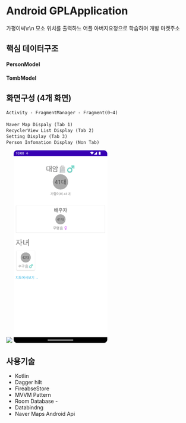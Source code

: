 
# Android GPLApplication
가평이씨\r\n
    묘소 위치를 출력하느 어플
    아버지요청으로 학습하며 개발
    마켓주소

## 핵심 데이터구조
#### PersonModel

#### TombModel
      

## 화면구성 (4개 화면)
    Activity - FragmentManager - Fragment(0~4)
    
    Naver Map Dispaly (Tab 1)
    RecyclerView List Display (Tab 2)
    Setting Display (Tab 3)
    Person Infomation Display (Non Tab)
    
    
    
    
<img width="50%" src="https://github.com/Hwan3434/GPLApplication/blob/master/playsotre/Screenshot_20221106_215957.png"/>
<img width="50%" src="https://github.com/Hwan3434/GPLApplication/blob/master/playsotre/Screenshot_20221106_220012.png"/>

    
    
    
## 사용기술
  - Kotlin
  - Dagger hilt
  - FireabseStore
  - MVVM Pattern
  - Room Database -
  - Databindng
  - Naver Maps Android Api


